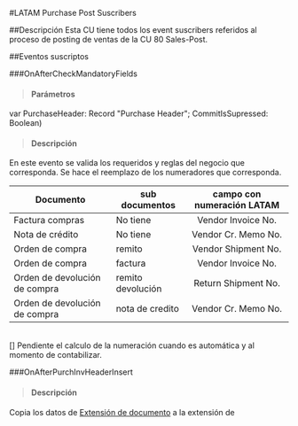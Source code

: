 #LATAM Purchase Post Suscribers

##Descripción
Esta CU tiene todos los event suscribers referidos al proceso de posting de ventas de la CU 80 Sales-Post. 

##Eventos suscriptos


###OnAfterCheckMandatoryFields
>#### Parámetros

var PurchaseHeader: Record "Purchase Header"; 
CommitIsSupressed: Boolean)

>#### Descripción

En este evento se valida los requeridos y reglas del negocio que corresponda. 
Se hace el reemplazo de los numeradores que corresponda. 

|Documento|sub documentos|campo con numeración LATAM|
|---------|--------------|:--------------------------:|
|Factura compras|No tiene|Vendor Invoice No.|
|Nota de crédito|No tiene|Vendor Cr. Memo No.|
|Orden de compra|remito|Vendor Shipment No.|
|Orden de compra|factura|Vendor Invoice No.|
|Orden de devolución de compra|remito devolución|Return Shipment No.|
|Orden de devolución de compra|nota de credito|Vendor Cr. Memo No.|

<br>
[] Pendiente el calculo de la numeración cuando es automática y al momento de contabilizar.


###OnAfterPurchInvHeaderInsert

>#### Descripción

Copia los datos de [Extensión de documento](../../LATAM-DocumentExtension.md) a la extensión de 
